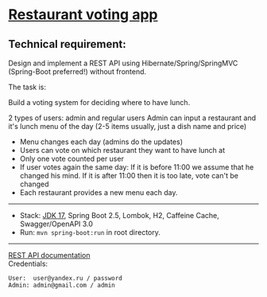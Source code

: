 [Restaurant voting app](https://javaops.ru/view/topjava2)
===============================

## Technical requirement:

Design and implement a REST API using Hibernate/Spring/SpringMVC (Spring-Boot preferred!) without frontend.

The task is:

Build a voting system for deciding where to have lunch.

2 types of users: admin and regular users Admin can input a restaurant and it's lunch menu of the day (2-5 items
usually, just a dish name and price)

- Menu changes each day (admins do the updates)
- Users can vote on which restaurant they want to have lunch at
- Only one vote counted per user
- If user votes again the same day:
  If it is before 11:00 we assume that he changed his mind. If it is after 11:00 then it is too late, vote can't be
  changed
- Each restaurant provides a new menu each day.

-------------------------------------------------------------

- Stack: [JDK 17](http://jdk.java.net/17/), Spring Boot 2.5, Lombok, H2, Caffeine Cache, Swagger/OpenAPI 3.0
- Run: `mvn spring-boot:run` in root directory.

-----------------------------------------------------
[REST API documentation](http://localhost:8080/swagger-ui.html)  
Credentials:

```
User:  user@yandex.ru / password
Admin: admin@gmail.com / admin
```